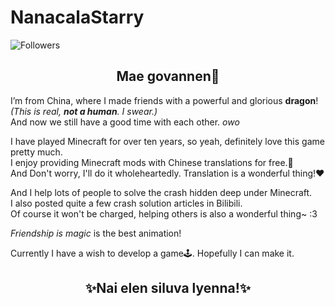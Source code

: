 # NanacalaStarry
![Followers](https://bilistats.lonelyion.com/followers?uid=262366744)
## <h><center>Mae govannen👋</center></h>

I’m from China, where I made friends with a powerful and glorious **dragon**! _(This is real, **not a human**. I swear.)_  
And now we still have a good time with each other. *owo*

I have played Minecraft for over ten years, so yeah, definitely love this game pretty much.  
I enjoy providing Minecraft mods with Chinese translations for free.📜  
And Don't worry, I'll do it wholeheartedly. Translation is a wonderful thing!❤️

And I help lots of people to solve the crash hidden deep under Minecraft.   
I also posted quite a few crash solution articles in Bilibili.  
Of course it won't be charged, helping others is also a wonderful thing~ :3

_Friendship is magic_ is the best animation!  

Currently I have a wish to develop a game🕹️. Hopefully I can make it.  

## <center>✨Nai elen siluva lyenna!✨</center>
